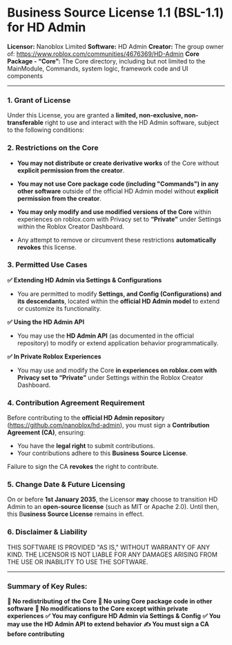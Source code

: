 # Business Source License 1.1 (BSL-1.1) for HD Admin

**Licensor:** Nanoblox Limited
**Software:** HD Admin
**Creator:** The group owner of: https://www.roblox.com/communities/4676369/HD-Admin
**Core Package - “Core”:** The Core directory, including but not limited to the MainModule, Commands, system logic, framework code and UI components

----

### 1. Grant of License

Under this License, you are granted a **limited, non-exclusive, non-transferable** right to use and interact with the HD Admin software, subject to the following conditions:


### 2. Restrictions on the Core

- **You may not distribute or create derivative works** of the Core without **explicit permission from the creator**.

- **You may not use Core package code (including "Commands") in any other software** outside of the official HD Admin model without **explicit permission from the creator**.

- **You may only modify and use modified versions of the Core** within experiences on roblox.com with Privacy set to **“Private”** under Settings within the Roblox Creator Dashboard.

- Any attempt to remove or circumvent these restrictions **automatically revokes** this license.


### 3. Permitted Use Cases

**✅ Extending HD Admin via Settings & Configurations**

- You are permitted to modify **Settings, and Config (Configurations) and its descendants**, located within the **official HD Admin model** to extend or customize its functionality.

**✅ Using the HD Admin API**

- You may use the **HD Admin API** (as documented in the official repository) to modify or extend application behavior programmatically.

**✅ In Private Roblox Experiences**

- You may use and modify the Core **in experiences on roblox.com with Privacy set to “Private”** under Settings within the Roblox Creator Dashboard.


### 4. Contribution Agreement Requirement

Before contributing to the **official HD Admin repositor**y (https://github.com/nanoblox/hd-admin), you must sign a **Contribution Agreement (CA)**, ensuring:
- You have the **legal right** to submit contributions.
- Your contributions adhere to this **Business Source License**.

Failure to sign the CA **revokes** the right to contribute.


### 5. Change Date & Future Licensing

On or before **1st January 2035**, the Licensor **may** choose to transition HD Admin to an **open-source license** (such as MIT or Apache 2.0). Until then, this B**usiness Source License** remains in effect.


### 6. Disclaimer & Liability

THIS SOFTWARE IS PROVIDED "AS IS," WITHOUT WARRANTY OF ANY KIND. THE LICENSOR IS NOT LIABLE FOR ANY DAMAGES ARISING FROM THE USE OR INABILITY TO USE THE SOFTWARE.


-----

### Summary of Key Rules:

**🚫 No redistributing of the Core**
**🚫 No using Core package code in other software**
**🚫 No modifications to the Core except within private experiences**
**✅ You may configure HD Admin via Settings & Config**
**✅ You may use the HD Admin API to extend behavior**
**✍️ You must sign a CA before contributing**